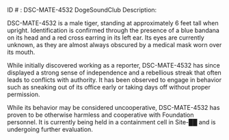 ID # : DSC-MATE-4532
DogeSoundClub Description:

DSC-MATE-4532 is a male tiger, standing at approximately 6 feet tall when upright. Identification is confirmed through the presence of a blue bandana on its head and a red cross earring in its left ear. Its eyes are currently unknown, as they are almost always obscured by a medical mask worn over its mouth.

While initially discovered working as a reporter, DSC-MATE-4532 has since displayed a strong sense of independence and a rebellious streak that often leads to conflicts with authority. It has been observed to engage in behavior such as sneaking out of its office early or taking days off without proper permission.

While its behavior may be considered uncooperative, DSC-MATE-4532 has proven to be otherwise harmless and cooperative with Foundation personnel. It is currently being held in a containment cell in Site-██ and is undergoing further evaluation.